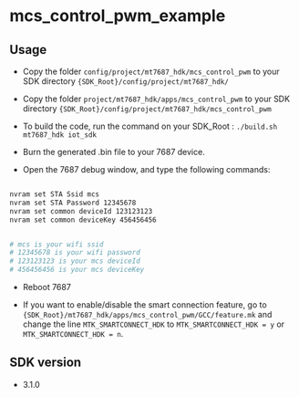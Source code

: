 # mcs_control_pwm_example

## Usage

* Copy the folder `config/project/mt7687_hdk/mcs_control_pwm` to your SDK directory `{SDK_Root}/config/project/mt7687_hdk/`

* Copy the folder `project/mt7687_hdk/apps/mcs_control_pwm` to your SDK directory `{SDK_Root}/config/project/mt7687_hdk/mcs_control_pwm`

* To build the code, run the command on your SDK_Root : `./build.sh mt7687_hdk iot_sdk`

* Burn the generated .bin file to your 7687 device.

* Open the 7687 debug window, and type the following commands:

``` bash

nvram set STA Ssid mcs
nvram set STA Password 12345678
nvram set common deviceId 123123123
nvram set common deviceKey 456456456


# mcs is your wifi ssid
# 12345678 is your wifi password
# 123123123 is your mcs deviceId
# 456456456 is your mcs deviceKey

```
* Reboot 7687

* If you want to enable/disable the smart connection feature, go to `{SDK_Root}/mt7687_hdk/apps/mcs_control_pwm/GCC/feature.mk` and change the line `MTK_SMARTCONNECT_HDK` to `MTK_SMARTCONNECT_HDK = y` or `MTK_SMARTCONNECT_HDK = n`.

## SDK version

* 3.1.0